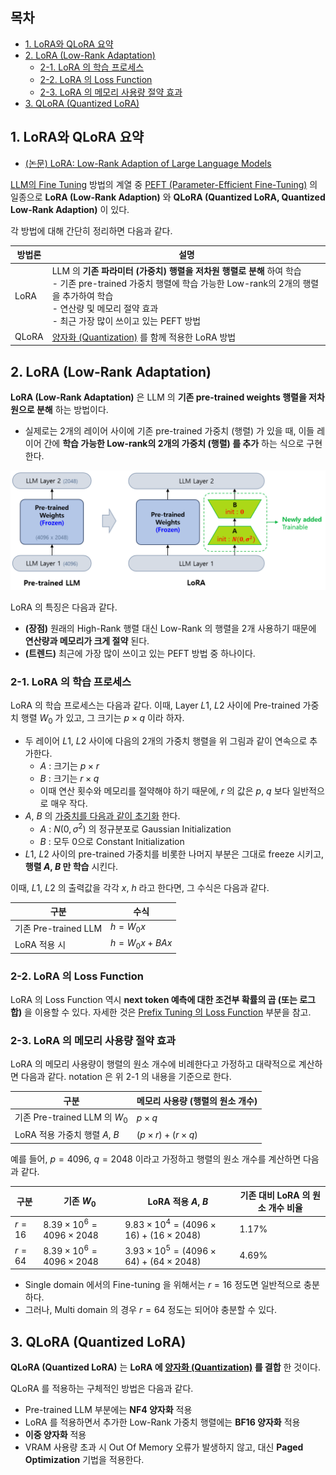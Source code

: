 ## 목차

* [1. LoRA와 QLoRA 요약](#1-lora와-qlora-요약)
* [2. LoRA (Low-Rank Adaptation)](#2-lora-low-rank-adaptation)
  * [2-1. LoRA 의 학습 프로세스](#2-1-lora-의-학습-프로세스)
  * [2-2. LoRA 의 Loss Function](#2-2-lora-의-loss-function) 
  * [2-3. LoRA 의 메모리 사용량 절약 효과](#2-3-lora-의-메모리-사용량-절약-효과)
* [3. QLoRA (Quantized LoRA)](#3-qlora-quantized-lora)

## 1. LoRA와 QLoRA 요약

* [(논문) LoRA: Low-Rank Adaption of Large Language Models](https://arxiv.org/pdf/2106.09685)

[LLM의 Fine Tuning](LLM_기초_Fine_Tuning.md) 방법의 계열 중 [PEFT (Parameter-Efficient Fine-Tuning)](LLM_기초_Fine_Tuning_PEFT.md) 의 일종으로 **LoRA (Low-Rank Adaption)** 와 **QLoRA (Quantized LoRA, Quantized Low-Rank Adaption)** 이 있다.

각 방법에 대해 간단히 정리하면 다음과 같다.

| 방법론   | 설명                                                                                                                                                          |
|-------|-------------------------------------------------------------------------------------------------------------------------------------------------------------|
| LoRA  | LLM 의 **기존 파라미터 (가중치) 행렬을 저차원 행렬로 분해** 하여 학습<br>- 기존 pre-trained 가중치 행렬에 학습 가능한 Low-rank의 2개의 행렬을 추가하여 학습<br>- 연산량 및 메모리 절약 효과<br>- 최근 가장 많이 쓰이고 있는 PEFT 방법 |
| QLoRA | [양자화 (Quantization)](LLM_기초_Quantization.md) 를 함께 적용한 LoRA 방법                                                                                               |

## 2. LoRA (Low-Rank Adaptation)

**LoRA (Low-Rank Adaptation)** 은 LLM 의 **기존 pre-trained weights 행렬을 저차원으로 분해** 하는 방법이다.
* 실제로는 2개의 레이어 사이에 기존 pre-trained 가중치 (행렬) 가 있을 때, 이들 레이어 간에 **학습 가능한 Low-rank의 2개의 가중치 (행렬) 를 추가** 하는 식으로 구현한다.

![image](images/Fine_Tuning_LoRA_1.PNG)

LoRA 의 특징은 다음과 같다.

* **(장점)** 원래의 High-Rank 행렬 대신 Low-Rank 의 행렬을 2개 사용하기 때문에 **연산량과 메모리가 크게 절약** 된다.
* **(트렌드)** 최근에 가장 많이 쓰이고 있는 PEFT 방법 중 하나이다.

### 2-1. LoRA 의 학습 프로세스

LoRA 의 학습 프로세스는 다음과 같다. 이때, Layer $L1$, $L2$ 사이에 Pre-trained 가중치 행렬 $W_0$ 가 있고, 그 크기는 $p \times q$ 이라 하자.

* 두 레이어 $L1$, $L2$ 사이에 다음의 2개의 가중치 행렬을 위 그림과 같이 연속으로 추가한다.
  * $A$ : 크기는 $p \times r$
  * $B$ : 크기는 $r \times q$
  * 이때 연산 횟수와 메모리를 절약해야 하기 때문에, $r$ 의 값은 $p$, $q$ 보다 일반적으로 매우 작다.
* $A$, $B$ 의 [가중치를 다음과 같이 초기화](../Deep%20Learning%20Basics/딥러닝_기초_Weight_initialization.md) 한다.
  * $A$ : $N(0, \sigma^2)$ 의 정규분포로 Gaussian Initialization
  * $B$ : 모두 0으로 Constant Initialization
* $L1$, $L2$ 사이의 pre-trained 가중치를 비롯한 나머지 부분은 그대로 freeze 시키고, **행렬 $A$, $B$ 만 학습** 시킨다.

이때, $L1$, $L2$ 의 출력값을 각각 $x$, $h$ 라고 한다면, 그 수식은 다음과 같다.

| 구분                 | 수식               |
|--------------------|------------------|
| 기존 Pre-trained LLM | $h = W_0x$       |
| LoRA 적용 시          | $h = W_0x + BAx$ |

### 2-2. LoRA 의 Loss Function

LoRA 의 Loss Function 역시 **next token 예측에 대한 조건부 확률의 곱 (또는 로그 합)** 을 이용할 수 있다. 자세한 것은 [Prefix Tuning 의 Loss Function](LLM_기초_Fine_Tuning_PEFT.md#2-3-prefix-tuning) 부분을 참고.

### 2-3. LoRA 의 메모리 사용량 절약 효과

LoRA 의 메모리 사용량이 행렬의 원소 개수에 비례한다고 가정하고 대략적으로 계산하면 다음과 같다. notation 은 위 2-1 의 내용을 기준으로 한다.

| 구분                         | 메모리 사용량 (행렬의 원소 개수)           |
|----------------------------|-------------------------------|
| 기존 Pre-trained LLM 의 $W_0$ | $p \times q$                  |
| LoRA 적용 가중치 행렬 $A$, $B$    | $(p \times r) + (r \times q)$ |

예를 들어, $p = 4096$, $q = 2048$ 이라고 가정하고 행렬의 원소 개수를 계산하면 다음과 같다.

| 구분       | 기존 $W_0$                              | LoRA 적용 $A$, $B$                                         | 기존 대비 LoRA 의 원소 개수 비율 |
|----------|---------------------------------------|----------------------------------------------------------|-----------------------|
| $r = 16$ | $8.39 \times 10^6 = 4096 \times 2048$ | $9.83 \times 10^4 = (4096 \times 16) + (16 \times 2048)$ | 1.17%                 |
| $r = 64$ | $8.39 \times 10^6 = 4096 \times 2048$ | $3.93 \times 10^5 = (4096 \times 64) + (64 \times 2048)$ | 4.69%                 |

* Single domain 에서의 Fine-tuning 을 위해서는 $r = 16$ 정도면 일반적으로 충분하다.
* 그러나, Multi domain 의 경우 $r = 64$ 정도는 되어야 충분할 수 있다.

## 3. QLoRA (Quantized LoRA)

**QLoRA (Quantized LoRA)** 는 **LoRA 에 [양자화 (Quantization)](LLM_기초_Quantization.md) 를 결합** 한 것이다.

QLoRA 를 적용하는 구체적인 방법은 다음과 같다.

* Pre-trained LLM 부분에는 **NF4 양자화** 적용
* LoRA 를 적용하면서 추가한 Low-Rank 가중치 행렬에는 **BF16 양자화** 적용
* **이중 양자화** 적용
* VRAM 사용량 초과 시 Out Of Memory 오류가 발생하지 않고, 대신 **Paged Optimization** 기법을 적용한다.